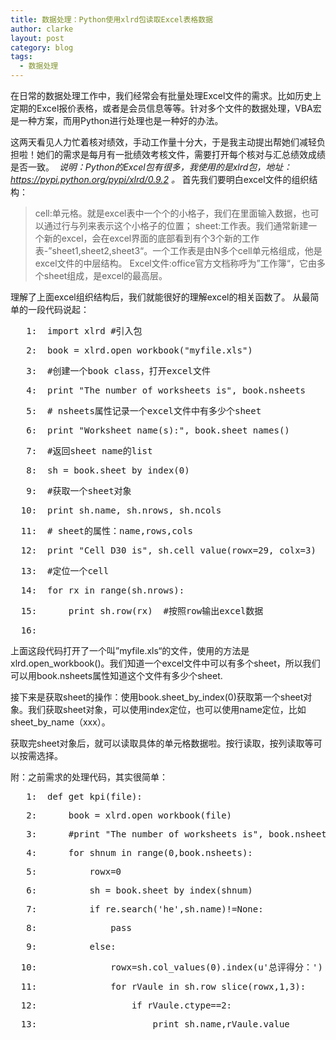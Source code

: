 ```yaml
---
title: 数据处理：Python使用xlrd包读取Excel表格数据
author: clarke
layout: post
category: blog
tags:
  - 数据处理
---
```

在日常的数据处理工作中，我们经常会有批量处理Excel文件的需求。比如历史上定期的Excel报价表格，或者是会员信息等等。针对多个文件的数据处理，VBA宏是一种方案，而用Python进行处理也是一种好的办法。

<!--more-->

这两天看见人力忙着核对绩效，手动工作量十分大，于是我主动提出帮她们减轻负担啦！她们的需求是每月有一批绩效考核文件，需要打开每个核对与汇总绩效成绩是否一致。&nbsp; 
*说明：Python的Excel包有很多，我使用的是xlrd包，地址： https://pypi.python.org/pypi/xlrd/0.9.2 。* 
首先我们要明白excel文件的组织结构：  
> cell:单元格。就是excel表中一个个的小格子，我们在里面输入数据，也可以通过行与列来表示这个小格子的位置； 
> sheet:工作表。我们通常新建一个新的excel，会在excel界面的底部看到有个3个新的工作表-”sheet1,sheet2,sheet3“。一个工作表是由N多个cell单元格组成，他是excel文件的中层结构。 
> Excel文件:office官方文档称呼为”工作簿“，它由多个sheet组成，是excel的最高层。</blockquote> 
> 
> 理解了上面excel组织结构后，我们就能很好的理解excel的相关函数了。 
> 从最简单的一段代码说起： <div class="csharpcode">
>   <pre class="alt"><span class="lnum">   1:  </span>import xlrd #引入包</pre>
>   
>   <pre><span class="lnum">   2:  </span>book = xlrd.open_workbook(<span class="str">"myfile.xls"</span>) </pre>
>   
>   <pre class="alt"><span class="lnum">   3:  </span>#创建一个book <span class="kwrd">class</span>，打开excel文件</pre>
>   
>   <pre><span class="lnum">   4:  </span>print <span class="str">"The number of worksheets is"</span>, book.nsheets </pre>
>   
>   <pre class="alt"><span class="lnum">   5:  </span># nsheets属性记录一个excel文件中有多少个sheet</pre>
>   
>   <pre><span class="lnum">   6:  </span>print <span class="str">"Worksheet name(s):"</span>, book.sheet_names() </pre>
>   
>   <pre class="alt"><span class="lnum">   7:  </span>#返回sheet name的list</pre>
>   
>   <pre><span class="lnum">   8:  </span>sh = book.sheet_by_index(0)   </pre>
>   
>   <pre class="alt"><span class="lnum">   9:  </span>#获取一个sheet对象</pre>
>   
>   <pre><span class="lnum">  10:  </span>print sh.name, sh.nrows, sh.ncols   </pre>
>   
>   <pre class="alt"><span class="lnum">  11:  </span># sheet的属性：name,rows,cols</pre>
>   
>   <pre><span class="lnum">  12:  </span>print <span class="str">"Cell D30 is"</span>, sh.cell_value(rowx=29, colx=3) </pre>
>   
>   <pre class="alt"><span class="lnum">  13:  </span>#定位一个cell</pre>
>   
>   <pre><span class="lnum">  14:  </span><span class="kwrd">for</span> rx <span class="kwrd">in</span> range(sh.nrows):</pre>
>   
>   <pre class="alt"><span class="lnum">  15:  </span>    print sh.row(rx)  #按照row输出excel数据</pre>
>   
>   <pre><span class="lnum">  16:  </span>&nbsp;</pre>
> </div>
> 
> 上面这段代码打开了一个叫”myfile.xls“的文件，使用的方法是xlrd.open_workbook()。我们知道一个excel文件中可以有多个sheet，所以我们可以用book.nsheets属性知道这个文件有多少个sheet.
> 
> 接下来是获取sheet的操作：使用book.sheet\_by\_index(0)获取第一个sheet对象。我们获取sheet对象，可以使用index定位，也可以使用name定位，比如sheet\_by\_name（xxx）。
> 
> 获取完sheet对象后，就可以读取具体的单元格数据啦。按行读取，按列读取等可以按需选择。
> 
> 附：之前需求的处理代码，其实很简单：
> 
> <div class="csharpcode">
>   <pre class="alt"><span class="lnum">   1:  </span>def get_kpi(file):</pre>
>   
>   <pre><span class="lnum">   2:  </span>    book = xlrd.open_workbook(file)    </pre>
>   
>   <pre class="alt"><span class="lnum">   3:  </span>    #print <span class="str">"The number of worksheets is"</span>, book.nsheets</pre>
>   
>   <pre><span class="lnum">   4:  </span>    <span class="kwrd">for</span> shnum <span class="kwrd">in</span> range(0,book.nsheets):</pre>
>   
>   <pre class="alt"><span class="lnum">   5:  </span>        rowx=0</pre>
>   
>   <pre><span class="lnum">   6:  </span>        sh = book.sheet_by_index(shnum)</pre>
>   
>   <pre class="alt"><span class="lnum">   7:  </span>        <span class="kwrd">if</span> re.search(<span class="str">'he'</span>,sh.name)!=None:</pre>
>   
>   <pre><span class="lnum">   8:  </span>            pass</pre>
>   
>   <pre class="alt"><span class="lnum">   9:  </span>        <span class="kwrd">else</span>:</pre>
>   
>   <pre><span class="lnum">  10:  </span>            rowx=sh.col_values(0).index(u<span class="str">'总评得分：'</span>)</pre>
>   
>   <pre class="alt"><span class="lnum">  11:  </span>            <span class="kwrd">for</span> rVaule <span class="kwrd">in</span> sh.row_slice(rowx,1,3):</pre>
>   
>   <pre><span class="lnum">  12:  </span>                <span class="kwrd">if</span> rVaule.ctype==2:</pre>
>   
>   <pre class="alt"><span class="lnum">  13:  </span>                    print sh.name,rVaule.value</pre>
> </div>